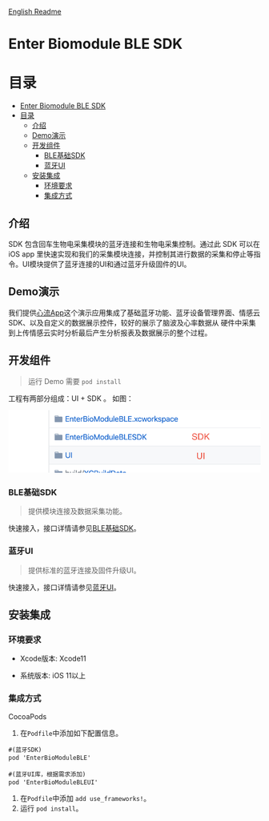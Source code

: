 [English Readme](/README_EN.md)

# Enter Biomodule BLE SDK

# 目录

- [Enter Biomodule BLE SDK](#enter-biomodule-ble-sdk)
- [目录](#目录)
  - [介绍](#介绍)
  - [Demo演示](#demo演示)
  - [开发组件](#开发组件)
    - [BLE基础SDK](#ble基础sdk)
    - [蓝牙UI](#蓝牙ui)
  - [安装集成](#安装集成)
    - [环境要求](#环境要求)
    - [集成方式](#集成方式)

## 介绍

SDK 包含回车生物电采集模块的蓝牙连接和生物电采集控制。通过此 SDK 可以在 iOS app 里快速实现和我们的采集模块连接，并控制其进行数据的采集和停止等指令。UI模块提供了蓝牙连接的UI和通过蓝牙升级固件的UI。

## Demo演示

我们提供[心流App](https://github.com/Entertech/Enter-AffectiveCloud-Demo-iOS.git)这个演示应用集成了基础蓝牙功能、蓝牙设备管理界面、情感云SDK、以及自定义的数据展示控件，较好的展示了脑波及心率数据从 硬件中采集到上传情感云实时分析最后产生分析报表及数据展示的整个过程。

## 开发组件

> 运行 Demo 需要 `pod install` 
 
工程有两部分组成：UI + SDK 。 
如图：

<img src="https://github.com/Entertech/Enter-Biomodule-BLE-iOS-SDK/blob/master/img/1.png?raw=true" width="600">

### BLE基础SDK

> 提供模块连接及数据采集功能。

快速接入，接口详情请参见[BLE基础SDK](EnterBioModuleBLESDK/)。


### 蓝牙UI

> 提供标准的蓝牙连接及固件升级UI。

快速接入，接口详情请参见[蓝牙UI](UI/)。

## 安装集成

### 环境要求

- Xcode版本: Xcode11

- 系统版本: iOS 11以上

### 集成方式

CocoaPods

1. 在`Podfile`中添加如下配置信息。

```
#(蓝牙SDK)
pod 'EnterBioModuleBLE'

#(蓝牙UI库，根据需求添加)
pod 'EnterBioModuleBLEUI'
```

1. 在`Podfile`中添加 `add use_frameworks!`。
2. 运行 `pod install`。


